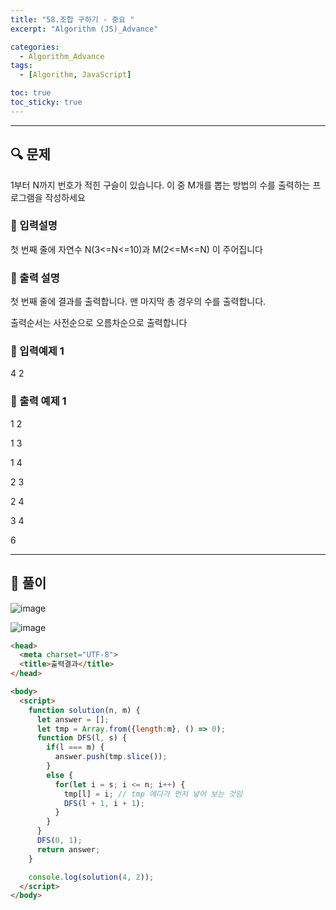 ```yaml
---
title: "58.조합 구하기 - 중요 "
excerpt: "Algorithm (JS)_Advance"

categories:
  - Algorithm_Advance
tags:
  - [Algorithm, JavaScript]

toc: true
toc_sticky: true
---
```


---



##  🔍 문제 
1부터  N까지  번호가  적힌  구슬이  있습니다.  이  중    M개를  뽑는  방법의  수를  출력하는  프로그램을  작성하세요


### 🔹 입력설명
첫  번째  줄에  자연수  N(3<=N<=10)과  M(2<=M<=N)  이  주어집니다

### 🔹 출력 설명
첫  번째  줄에  결과를  출력합니다.  맨  마지막  총  경우의  수를  출력합니다.

출력순서는  사전순으로  오름차순으로  출력합니다

### 🔹 입력예제 1
4 2

### 🔹 출력 예제 1
1  2

1  3

1  4

2  3

2  4

3  4


6



----

##  📌 풀이

![image](https://user-images.githubusercontent.com/28912774/123562719-79761400-d7eb-11eb-879b-e4a99ffa4733.png)


![image](https://user-images.githubusercontent.com/28912774/123562723-7d099b00-d7eb-11eb-8ce7-238d62d8ac1a.png)


```html
<head>
  <meta charset="UTF-8">
  <title>출력결과</title>
</head>

<body>
  <script>
    function solution(n, m) {
      let answer = [];
      let tmp = Array.from({length:m}, () => 0);
      function DFS(l, s) {
        if(l === m) {
          answer.push(tmp.slice());
        }
        else {
          for(let i = s; i <= n; i++) {
            tmp[l] = i; // tmp 에다가 먼저 넣어 보는 것임
            DFS(l + 1, i + 1);
          }
        }
      }
      DFS(0, 1);
      return answer;
    }

    console.log(solution(4, 2));
  </script>
</body>
```
